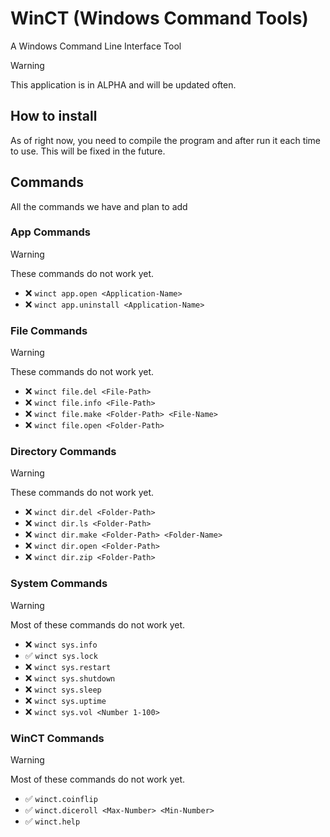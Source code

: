 # WinCT (Windows Command Tools)
A Windows Command Line Interface Tool

> [!WARNING]
> This application is in ALPHA and will be updated often.

## How to install
As of right now, you need to compile the program and after run it each time to use. This will be fixed in the future.

## Commands
All the commands we have and plan to add

### App Commands
> [!WARNING]
> These commands do not work yet.
- ❌ `winct app.open <Application-Name>`
- ❌ `winct app.uninstall <Application-Name>`

### File Commands
> [!WARNING]
> These commands do not work yet.
- ❌ `winct file.del <File-Path>`
- ❌ `winct file.info <File-Path>`
- ❌ `winct file.make <Folder-Path> <File-Name>`
- ❌ `winct file.open <Folder-Path>`

### Directory Commands
> [!WARNING]
> These commands do not work yet.
- ❌ `winct dir.del <Folder-Path>`
- ❌ `winct dir.ls <Folder-Path>`
- ❌ `winct dir.make <Folder-Path> <Folder-Name>`
- ❌ `winct dir.open <Folder-Path>`
- ❌ `winct dir.zip <Folder-Path>`

### System Commands
> [!WARNING]
> Most of these commands do not work yet.
- ❌ `winct sys.info`
- ✅ `winct sys.lock`
- ❌ `winct sys.restart`
- ❌ `winct sys.shutdown`
- ❌ `winct sys.sleep`
- ❌ `winct sys.uptime`
- ❌ `winct sys.vol <Number 1-100>`

### WinCT Commands
> [!WARNING]
> Most of these commands do not work yet.
- ✅ `winct.coinflip`
- ✅ `winct.diceroll <Max-Number> <Min-Number>`
- ✅ `winct.help`